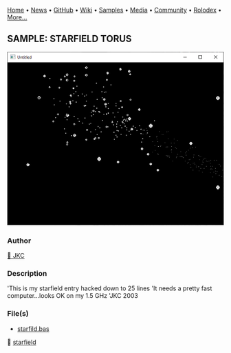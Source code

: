 [Home](https://qb64.com) • [News](../../news.md) • [GitHub](../../github.md) • [Wiki](../../wiki.md) • [Samples](../../samples.md) • [Media](../../media.md) • [Community](../../community.md) • [Rolodex](../../rolodex.md) • [More...](../../more.md)

## SAMPLE: STARFIELD TORUS

![screenshot.png](img/screenshot.png)

### Author

[🐝 JKC](../jkc.md) 

### Description

'This is my starfield entry hacked down to 25 lines
'It needs a pretty fast computer...looks OK on my 1.5 GHz
'JKC 2003

### File(s)

* [starfild.bas](src/starfild.bas)

🔗 [starfield](../starfield.md)
